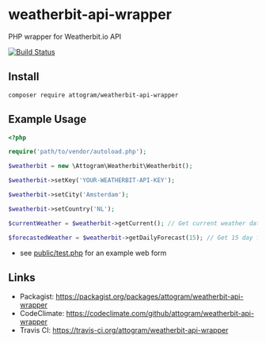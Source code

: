 # weatherbit-api-wrapper

PHP wrapper for Weatherbit.io API

[![Build Status](https://travis-ci.org/attogram/weatherbit-api-wrapper.svg?branch=master)](https://travis-ci.org/attogram/weatherbit-api-wrapper)


## Install

`composer require attogram/weatherbit-api-wrapper`

## Example Usage

```php
<?php

require('path/to/vendor/autoload.php');

$weatherbit = new \Attogram\Weatherbit\Weatherbit();

$weatherbit->setKey('YOUR-WEATHERBIT-API-KEY');

$weatherbit->setCity('Amsterdam');

$weatherbit->setCountry('NL');

$currentWeather = $weatherbit->getCurrent(); // Get current weather data

$forecastedWeather = $weatherbit->getDailyForecast(15); // Get 15 day forecast


```

* see [public/test.php](public/test.php) for an example web form

## Links

* Packagist: <https://packagist.org/packages/attogram/weatherbit-api-wrapper>
* CodeClimate: <https://codeclimate.com/github/attogram/weatherbit-api-wrapper>
* Travis CI: <https://travis-ci.org/attogram/weatherbit-api-wrapper>
